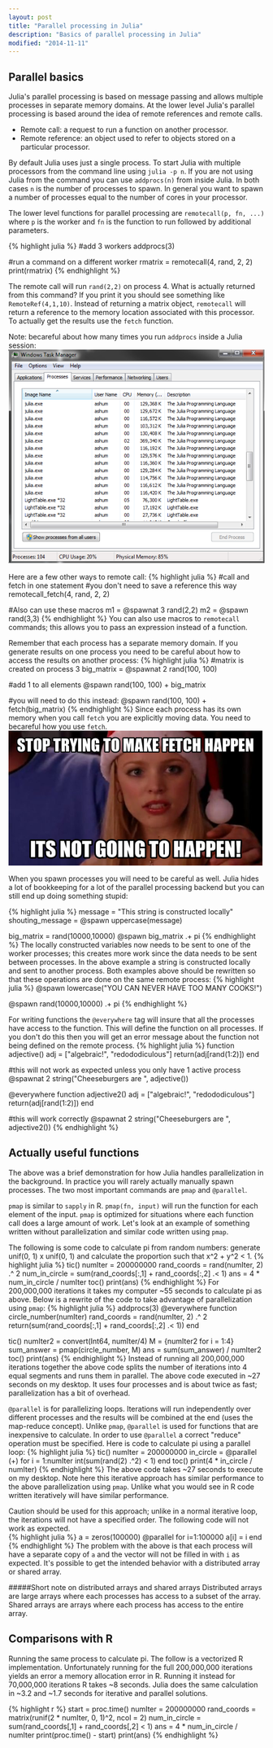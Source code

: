 ```yaml
---
layout: post
title: "Parallel processing in Julia"
description: "Basics of parallel processing in Julia"
modified: "2014-11-11"
---
```


Parallel basics
---------------
Julia's parallel processing is based on message passing and allows multiple processes in separate memory domains.  At the lower level Julia's parallel processing is based around the idea of remote references and remote calls.  

* Remote call: a request to run a function on another processor.
* Remote reference: an object used to refer to objects stored on a particular processor.

By default Julia uses just a single process.  To start Julia with multiple processors from the command line using ``julia -p n``.  If you are not using Julia from the command you can use ``addprocs(n)`` from inside Julia.  In both cases ``n`` is the number of processes to spawn.  In general you want to spawn a number of processes equal to the number of cores in your processor.

The lower level functions for parallel processing are ``remotecall(p, fn, ...)`` where ``p`` is the worker and ``fn`` is the function to run followed by additional parameters.

{% highlight julia %}
#add 3 workers
addprocs(3)

#run a command on a different worker
rmatrix = remotecall(4, rand, 2, 2)
print(rmatrix)
{% endhighlight %}

The remote call will run ``rand(2,2)`` on process 4.  What is actually returned from this command?  If you print it you should see something like ``RemoteRef(4,1,10)``.  Instead of returning a matrix object, ``remotecall`` will return a reference to the memory location associated with this processor.  To actually get the results use the ``fetch`` function.

Note: becareful about how many times you run ``addprocs`` inside a Julia session:
![workers](../images/parallel/julia_workers.png)

Here are a few other ways to remote call:
{% highlight julia %}
#call and fetch in one statement
#you don't need to save a reference this way
remotecall_fetch(4, rand, 2, 2)

#Also can use these macros
m1 = @spawnat 3 rand(2,2)
m2 = @spawn rand(3,3)
{% endhighlight %}
You can also use macros to ``remotecall`` commands; this allows you to pass an expression instead of a function.

Remember that each process has a separate memory domain.  If you generate results on one process you need to be careful about how to access the results on another process:
{% highlight julia %}
#matrix is created on process 3
big_matrix = @spawnat 2 rand(100, 100)

#add 1 to all elements
@spawn rand(100, 100) + big_matrix

#you will need to do this instead:
@spawn rand(100, 100) + fetch(big_matrix)
{% endhighlight %}
Since each process has its own memory when you call ``fetch`` you are explicitly moving data.  You need to becareful how you use ``fetch``.
![fetch](../images/parallel/fetch.png)

When you spawn processes you will need to be careful as well.  Julia hides a lot of bookkeeping for a lot of the parallel processing backend but you can still end up doing something stupid:

{% highlight julia %}
message = "This string is constructed locally"
shouting_message = @spawn uppercase(message)

big_matrix = rand(10000,10000)
@spawn big_matrix .+ pi
{% endhighlight %}
The locally constructed variables now needs to be sent to one of the worker processes; this creates more work since the data needs to be sent between processes.  In the above example a string is constructed locally and sent to another process.  Both examples above should be rewritten so that these operations are done on the same remote process:
{% highlight julia %}
@spawn lowercase("YOU CAN NEVER HAVE TOO MANY COOKS!")

@spawn rand(10000,10000) .+ pi
{% endhighlight %}

For writing functions the ``@everywhere`` tag will insure that all the processes have access to the function.  This will define the function on all processes.  If you don't do this then you will get an error message about the function not being defined on the remote process.
{% highlight julia %}
function adjective()
  adj = ["algebraic!", "redododiculous"]
  return(adj[rand(1:2)])
end

#this will not work as expected unless you only have 1 active process
@spawnat 2 string("Cheeseburgers are ", adjective())

@everywhere function adjective2()
  adj = ["algebraic!", "redododiculous"]
  return(adj[rand(1:2)])
end

#this will work correctly
@spawnat 2 string("Cheeseburgers are ", adjective2())
{% endhighlight %}

Actually useful functions
-------------------------
The above was a brief demonstration for how Julia handles parallelization in the background.  In practice you will rarely actually manually spawn processes.  The two most important commands are ``pmap`` and ``@parallel``.

``pmap`` is similar to ``sapply`` in R.  ``pmap(fn, input)`` will run the function for each element of the input.  ``pmap`` is optimized for situations where each function call does a large amount of work.  Let's look at an example of something written without parallelization and similar code written using ``pmap``.

The following is some code to calculate pi from random numbers: generate unif(0, 1) x unif(0, 1) and calculate the proportion such that x^2 + y^2 < 1.
{% highlight julia %}
tic()
numIter = 200000000 
rand_coords = rand(numIter, 2) .^ 2
num_in_circle = sum(rand_coords[:,1] + rand_coords[:,2] .< 1)
ans = 4 * num_in_circle / numIter
toc()
print(ans)
{% endhighlight %}
For 200,000,000 iterations it takes my computer ~55 seconds to calculate pi as above.  Below is a rewrite of the code to take advantage of parallelization using ``pmap``:
{% highlight julia %}
addprocs(3)
@everywhere function circle_number(numIter)
  rand_coords = rand(numIter, 2) .^ 2
  return(sum(rand_coords[:,1] + rand_coords[:,2] .< 1))
end

tic()
numIter2 = convert(Int64, numIter/4)
M = {numIter2 for i = 1:4}
sum_answer = pmap(circle_number, M)
ans = sum(sum_answer) / numIter2
toc()
print(ans)
{% endhighlight %}
Instead of running all 200,000,000 iterations together the above code splits the number of iterations into 4 equal segments and runs them in parallel.  The above code executed in ~27 seconds on my desktop.  It uses four processes and is about twice as fast; parallelization has a bit of overhead.

``@parallel`` is for parallelizing loops.  Iterations will run independently over different processes and the results will be combined at the end (uses the map-reduce concept).  Unlike ``pmap``, ``@parallel`` is used for functions that are inexpensive to calculate.  In order to use ``@parallel`` a correct "reduce" operation must be specified.  Here is code to calculate pi using a parallel loop:
{% highlight julia %}
tic()
numIter = 200000000
in_circle = @parallel (+) for i = 1:numIter
  int(sum(rand(2) .^2) < 1)
end
toc()
print(4 * in_circle / numIter)
{% endhighlight %}
The above code takes ~27 seconds to execute on my desktop.  Note here this iterative approach has similar performance to the above parallelization using ``pmap``.  Unlike what you would see in R code written iteratively will have similar performance.

Caution should be used for this approach; unlike in a normal iterative loop, the iterations will not have a specified order.  The following code will not work as expected.  
{% highlight julia %}
a = zeros(100000)
@parallel for i=1:100000
  a[i] = i
end
{% endhighlight %}
The problem with the above is that each process will have a separate copy of ``a`` and the vector will not be filled in with ``i`` as expected.  It's possible to get the intended behavior with a distributed array or shared array.

#####Short note on distributed arrays and shared arrays
Distributed arrays are large arrays where each processes has access to a subset of the array.  Shared arrays are arrays where each process has access to the entire array.  

Comparisons with R
------------------
Running the same process to calculate pi.  The follow is a vectorized R implementation.  Unfortunately running for the full 200,000,000 iterations yields an error a memory allocation error in R.  Running it instead for 70,000,000 iterations R takes ~8 seconds.  Julia does the same calculation in ~3.2 and ~1.7 seconds for iterative and parallel solutions.

{% highlight r %}
start = proc.time()
numIter = 200000000
rand_coords = matrix(runif(2 * numIter, 0, 1)^2, ncol = 2)
num_in_circle = sum(rand_coords[,1] + rand_coords[,2] < 1)
ans = 4 * num_in_circle / numIter
print(proc.time() - start)
print(ans)
{% endhighlight %}